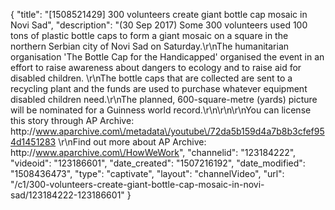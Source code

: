 {
    "title": "[1508521429] 300 volunteers create giant bottle cap mosaic in Novi Sad",
    "description": "(30 Sep 2017) Some 300 volunteers used 100 tons of plastic bottle caps to form a giant mosaic on a square in the northern Serbian city of Novi Sad on Saturday.\r\nThe humanitarian organisation 'The Bottle Cap for the Handicapped' organised the event in an effort to raise awareness about dangers to ecology and to raise aid for disabled children. \r\nThe bottle caps that are collected are sent to a recycling plant and the funds are used to purchase whatever equipment disabled children need.\r\nThe planned, 600-square-metre (yards) picture will be nominated for a Guinness world record.\r\n\r\n\r\nYou can license this story through AP Archive: http:\/\/www.aparchive.com\/metadata\/youtube\/72da5b159d4a7b8b3cfef954d1451283 \r\nFind out more about AP Archive: http:\/\/www.aparchive.com\/HowWeWork",
    "channelid": "123184222",
    "videoid": "123186601",
    "date_created": "1507216192",
    "date_modified": "1508436473",
    "type": "captivate",
    "layout": "channelVideo",
    "url": "\/c1\/300-volunteers-create-giant-bottle-cap-mosaic-in-novi-sad\/123184222-123186601"
}